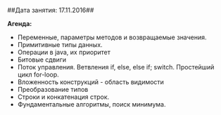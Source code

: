 ##Дата занятия: 17.11.2016##

**Агенда:**
* Переменные, параметры методов и возвращаемые значения.
* Примитивные типы данных.
* Операции в java, их приоритет
* Битовые сдвиги
* Поток управления. Ветвления if, else, else if; switch. Простейший цикл for-loop.
* Вложенность конструкций - область видимости
* Преобразование типов
* Строки и конкатенация строк.
* Фундаментальные алгоритмы, поиск минимума.
